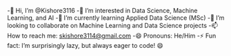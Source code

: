 -👋 Hi, I’m @Kishore3116
-👀 I’m interested in Data Science, Machine Learning, and AI
-🌱 I’m currently learning Applied Data Science (MSc)
-💼 I’m looking to collaborate on Machine Learning and Data Science projects
-📫 How to reach me: skishore3114@gmail.com
-😄 Pronouns: He/Him
-⚡ Fun fact: I’m surprisingly lazy, but always eager to code! 😄 

<!---
Kishore3116/Kishore3116 is a ✨ special ✨ repository because its `README.md` (this file) appears on your GitHub profile.
You can click the Preview link to take a look at your changes.
--->
